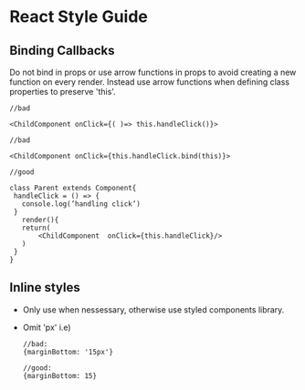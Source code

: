 # React Style Guide

## Binding Callbacks

Do not bind in props or use arrow functions in props to avoid
creating a new function on every render. Instead use arrow functions when defining
class properties to preserve 'this'.

 ```
 //bad

<ChildComponent onClick={( )=> this.handleClick()}>

//bad

<ChildComponent onClick={this.handleClick.bind(this)}>

//good

class Parent extends Component{
  handleClick = () => {
  	console.log(’handling click’)
  }
	render(){
    return(
    	<ChildComponent  onClick={this.handleClick}/>
    )
  }
}
 ```

## Inline styles

- Only use when nessessary, otherwise use styled components library.

- Omit 'px'
  i.e)
  ```
  //bad:
  {marginBottom: '15px'}

  //good:
  {marginBottom: 15}
  ```
